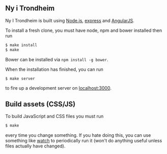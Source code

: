 ## Ny i Trondheim

Ny I Trondheim is built using [Node.js](http://nodejs.org/), [express](http://expressjs.com/) and [AngularJS](http://angularjs.org/).

To install a fresh clone, you must have node, npm and bower installed then run
```bash
$ make install
$ make
```

Bower can be installed via `npm install -g bower`.

When the installation has finished, you can run
```bash
$ make server
```

to fire up a development server on [localhost:3000](http://localhost:3000).

## Build assets (CSS/JS)
To build JavaScript and CSS files you must run
```bash
$ make
```
every time you change something. If you hate doing this, you can use something like [watch](https://github.com/visionmedia/watch) to periodically run it (won't do anything useful unless files actually have changed).
